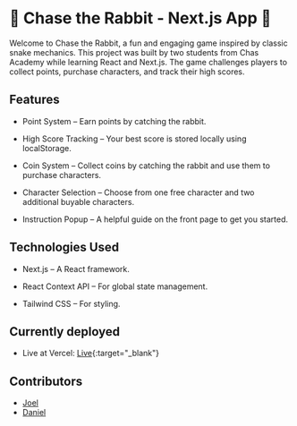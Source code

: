 
# 🐇 Chase the Rabbit - Next.js App 🐉

Welcome to Chase the Rabbit, a fun and engaging game inspired by classic snake mechanics. This project was built by two students from Chas Academy while learning React and Next.js. The game challenges players to collect points, purchase characters, and track their high scores.

## Features

- Point System – Earn points by catching the rabbit.

- High Score Tracking – Your best score is stored locally using localStorage.

- Coin System – Collect coins by catching the rabbit and use them to purchase characters.

- Character Selection – Choose from one free character and two additional buyable characters.

- Instruction Popup – A helpful guide on the front page to get you started.

## Technologies Used

- Next.js – A React framework.

- React Context API – For global state management.

- Tailwind CSS – For styling.
  
## Currently deployed
- Live at Vercel: [Live](https://chase-the-rabbit-yvfw.vercel.app/){:target="_blank"}
  
## Contributors
- [Joel](https://github.com/Joel050505)
- [Daniel](https://github.com/Dantilldev)

